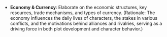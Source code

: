 - **Economy & Currency**: Elaborate on the economic structures, key resources, trade mechanisms, and types of currency. (Rationale: The economy influences the daily lives of characters, the stakes in various conflicts, and the motivations behind alliances and rivalries, serving as a driving force in both plot development and character behavior.)